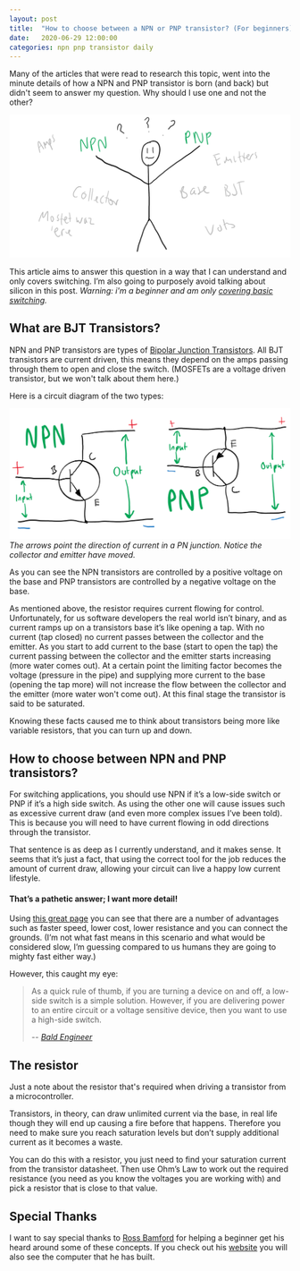 ```yaml
---
layout: post
title:  "How to choose between a NPN or PNP transistor? (For beginners)"
date:   2020-06-29 12:00:00
categories: npn pnp transistor daily
---
```


Many of the articles that were read to research this topic, went into the minute details of how a NPN and PNP transistor is born (and back) but didn't seem to answer my question. Why should I use one and not the other?

![](/assets/images/daily/2020-06-29-which-transistor-header.png)

This article aims to answer this question in a way that I can understand and only covers switching. I’m also going to purposely avoid talking about silicon in this post. _Warning: i'm a beginner and am only [covering basic switching][wiialarm]._

## What are BJT Transistors?

NPN and PNP transistors are types of [Bipolar Junction Transistors][bjt]. All BJT transistors are current driven, this means they depend on the amps passing through them to open and close the switch. (MOSFETs are a voltage driven transistor, but we won't talk about them here.)

Here is a circuit diagram of the two types:

![](/assets/images/daily/2020-06-29-npn-pnp-circuit-diagram.png)
*The arrows point the direction of current in a PN junction. Notice the collector and emitter have moved.*

 
As you can see the NPN transistors are controlled by a positive voltage on the base and PNP transistors are controlled by a negative voltage on the base.

As mentioned above, the resistor requires current flowing for control. Unfortunately, for us software developers the real world isn’t binary, and as current ramps up on a transistors base it’s like opening a tap. With no current (tap closed) no current passes between the collector and the emitter. As you start to add current to the base (start to open the tap) the current passing between the collector and the emitter starts increasing (more water comes out). At a certain point the limiting factor becomes the voltage (pressure in the pipe) and supplying more current to the base (opening the tap more) will not increase the flow between the collector and the emitter (more water won't come out). At this final stage the transistor is said to be saturated.

Knowing these facts caused me to think about transistors being more like variable resistors, that you can turn up and down.

## How to choose between NPN and PNP transistors?

For switching applications, you should use NPN if it’s a low-side switch or PNP if it’s a high side switch. As using the other one will cause issues such as excessive current draw (and even more complex issues I’ve been told). This is because you will need to have current flowing in odd directions through the transistor.

That sentence is as deep as I currently understand, and it makes sense. It seems that it’s just a fact, that using the correct tool for the job reduces the amount of current draw, allowing your circuit can live a happy low current lifestyle.

#### That’s a pathetic answer; I want more detail!

Using [this great page][npmusedmore] you can see that there are a number of advantages such as faster speed, lower cost, lower resistance and you can connect the grounds. (I’m not what fast means in this scenario and what would be considered slow, I’m guessing compared to us humans they are going to mighty fast either way.)

However, this caught my eye:
> As a quick rule of thumb, if you are turning a device on and off, a low-side switch is a simple solution. However, if you are delivering power to an entire circuit or a voltage sensitive device, then you want to use a high-side switch.
>
> -- <cite>[Bald Engineer][baldenginner]</cite>

## The resistor

Just a note about the resistor that's required when driving a transistor from a microcontroller.

Transistors, in theory, can draw unlimited current via the base, in real life though they will end up causing a fire before that happens. Therefore you need to make sure you reach saturation levels but don’t supply additional current as it becomes a waste.

You can do this with a resistor, you just need to find your saturation current from the transistor datasheet. Then use Ohm’s Law to work out the required resistance (you need as you know the voltages you are working with) and pick a resistor that is close to that value.

## Special Thanks

I want to say special thanks to [Ross Bamford][rosco] for helping a beginner get his heard around some of these concepts. If you check out his [website][rosco] you will also see the computer that he has built.

[baldenginner]: https://www.baldengineer.com/low-side-vs-high-side-transistor-switch.html
[npmusedmore]: https://www.etechnog.com/2019/06/npn-transistors-mostly-used-than-pnp.html
[bjt]: https://en.wikipedia.org/wiki/Bipolar_junction_transistor
[rosco]: https://rosco-m68k.com/ 
[wiialarm]: /wii/balance/board/alarm/clock/daily/2020/06/17/wii-balance-board-alarm-clock-part-one.html
